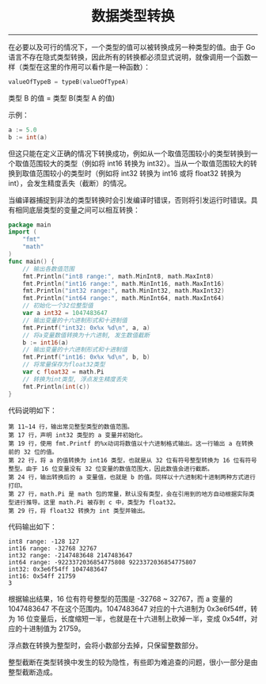 <center><h1>数据类型转换</h1></center>

---

在必要以及可行的情况下，一个类型的值可以被转换成另一种类型的值。由于 Go 语言不存在隐式类型转换，因此所有的转换都必须显式说明，就像调用一个函数一样（类型在这里的作用可以看作是一种函数）：

```go
valueOfTypeB = typeB(valueOfTypeA)
```

类型 B 的值 = 类型 B(类型 A 的值)

示例：

```go
a := 5.0
b := int(a)
```

但这只能在定义正确的情况下转换成功，例如从一个取值范围较小的类型转换到一个取值范围较大的类型（例如将 int16 转换为 int32）。当从一个取值范围较大的转换到取值范围较小的类型时（例如将 int32 转换为 int16 或将 float32 转换为 int），会发生精度丢失（截断）的情况。

当编译器捕捉到非法的类型转换时会引发编译时错误，否则将引发运行时错误。具有相同底层类型的变量之间可以相互转换：

```go
package main
import (
    "fmt"
    "math"
)
func main() {
    // 输出各数值范围
    fmt.Println("int8 range:", math.MinInt8, math.MaxInt8)
    fmt.Println("int16 range:", math.MinInt16, math.MaxInt16)
    fmt.Println("int32 range:", math.MinInt32, math.MaxInt32)
    fmt.Println("int64 range:", math.MinInt64, math.MaxInt64)
    // 初始化一个32位整型值
    var a int32 = 1047483647
    // 输出变量的十六进制形式和十进制值
    fmt.Printf("int32: 0x%x %d\n", a, a)
    // 将a变量数值转换为十六进制, 发生数值截断
    b := int16(a)
    // 输出变量的十六进制形式和十进制值
    fmt.Printf("int16: 0x%x %d\n", b, b)
    // 将常量保存为float32类型
    var c float32 = math.Pi
    // 转换为int类型, 浮点发生精度丢失
    fmt.Println(int(c))
}
```

代码说明如下：

```
第 11~14 行，输出常见整型类型的数值范围。
第 17 行，声明 int32 类型的 a 变量并初始化。
第 19 行，使用 fmt.Printf 的%x动词将数值以十六进制格式输出。这一行输出 a 在转换前的 32 位的值。
第 22 行，将 a 的值转换为 int16 类型，也就是从 32 位有符号整型转换为 16 位有符号整型。由于 16 位变量没有 32 位变量的数值范围大，因此数值会进行截断。
第 24 行，输出转换后的 a 变量值，也就是 b 的值。同样以十六进制和十进制两种方式进行打印。
第 27 行，math.Pi 是 math 包的常量，默认没有类型，会在引用到的地方自动根据实际类型进行推导。这里 math.Pi 被存到 c 中，类型为 float32。
第 29 行，将 float32 转换为 int 类型并输出。
```

代码输出如下：

```
int8 range: -128 127
int16 range: -32768 32767
int32 range: -2147483648 2147483647
int64 range: -9223372036854775808 9223372036854775807
int32: 0x3e6f54ff 1047483647
int16: 0x54ff 21759
3
```

根据输出结果，16 位有符号整型的范围是 -32768 ~ 32767，而 a 变量的 1047483647 不在这个范围内。1047483647 对应的十六进制为 0x3e6f54ff，转为 16 位变量后，长度缩短一半，也就是在十六进制上砍掉一半，变成 0x54ff，对应的十进制值为 21759。

浮点数在转换为整型时，会将小数部分去掉，只保留整数部分。

整型截断在类型转换中发生的较为隐性，有些即为难追查的问题，很小一部分是由整型截断造成。

